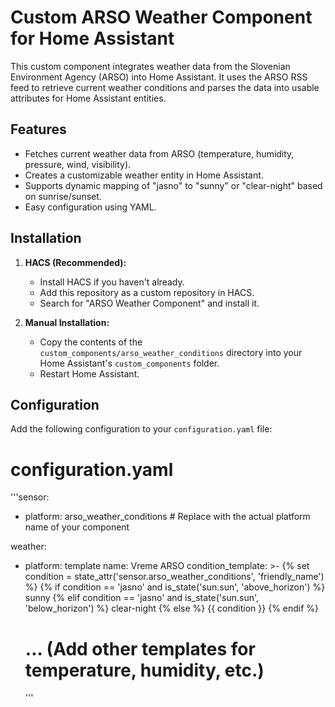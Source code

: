 # Custom ARSO Weather Component for Home Assistant

This custom component integrates weather data from the Slovenian Environment Agency (ARSO) into Home Assistant. It uses the ARSO RSS feed to retrieve current weather conditions and parses the data into usable attributes for Home Assistant entities.

## Features

- Fetches current weather data from ARSO (temperature, humidity, pressure, wind, visibility).
- Creates a customizable weather entity in Home Assistant.
- Supports dynamic mapping of "jasno" to "sunny" or "clear-night" based on sunrise/sunset.
- Easy configuration using YAML.

## Installation

1. **HACS (Recommended):**
   - Install HACS if you haven't already.
   - Add this repository as a custom repository in HACS.
   - Search for "ARSO Weather Component" and install it.

2. **Manual Installation:**
   - Copy the contents of the `custom_components/arso_weather_conditions` directory into your Home Assistant's `custom_components` folder.
   - Restart Home Assistant.

## Configuration

Add the following configuration to your `configuration.yaml` file:


# configuration.yaml
'''sensor:
  - platform: arso_weather_conditions  # Replace with the actual platform name of your component

weather:
  - platform: template
    name: Vreme ARSO
    condition_template: >-
      {% set condition = state_attr('sensor.arso_weather_conditions', 'friendly_name') %}
      {% if condition == 'jasno' and is_state('sun.sun', 'above_horizon') %}
        sunny
      {% elif condition == 'jasno' and is_state('sun.sun', 'below_horizon') %}
        clear-night
      {% else %}
        {{ condition }}
      {% endif %}
    # ... (Add other templates for temperature, humidity, etc.)
    '''
